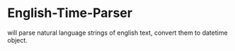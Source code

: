 English-Time-Parser
===================

will parse natural language strings of english text, convert them to datetime object.